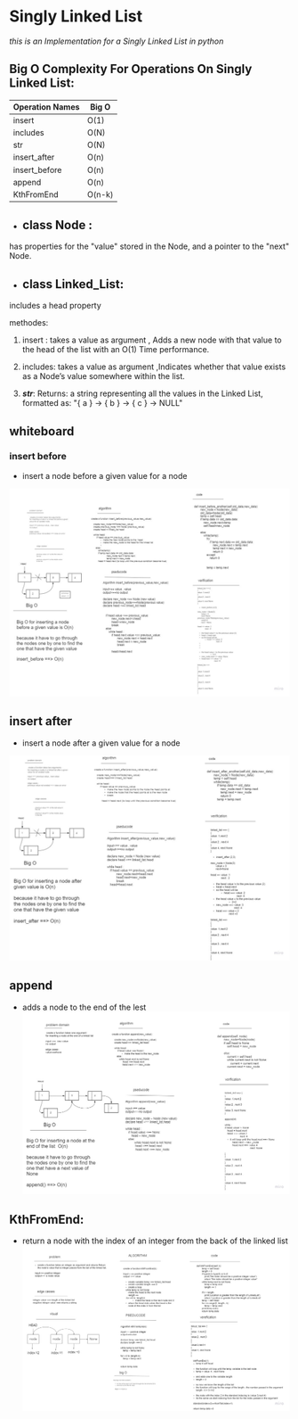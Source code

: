 # Singly Linked List

*this is an Implementation for a Singly Linked List in python*

## Big O Complexity For Operations On Singly Linked List:

| Operation Names | Big O |
| ----------- | ----------- |
| insert | O(1) |
| includes | O(N) |
| str | O(N) |
|insert_after| O(n)|
|insert_before|O(n)|
|append|O(n)|
|KthFromEnd|O(n-k)|

-  ## class Node : 

has properties for the "value" stored in the Node, and a pointer to the "next" Node.

- ## class Linked_List:
includes a head property

methodes: 
1. insert : takes a value as argument , Adds a new node with that value to the head of the list with an O(1) Time performance.

2. includes:  takes a value as argument ,Indicates whether that value exists as a Node’s value somewhere within the list.

3. *__str__*: 
Returns: a string representing all the values in the Linked List, formatted as:
"{ a } -> { b } -> { c } -> NULL"

## whiteboard

### insert before
- insert a node before a given value for a node

![insert_before](./images/insert_before.jpg)

## insert after 
- insert a node after a given value for a node 

![insert_after](./images/insert_after.jpg)

## append 

- adds a node to the end of the lest 
![append](./images/append.jpg)

## KthFromEnd:

- return a node with the index of an integer from the back of the linked list 
![KthFromEnd](./images/KthFromEnd.jpg)






